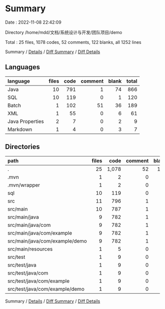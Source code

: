 # Summary

Date : 2022-11-08 22:42:09

Directory /home/mdd/文档/系统设计与开发/团队项目/demo

Total : 25 files,  1078 codes, 52 comments, 122 blanks, all 1252 lines

Summary / [Details](details.md) / [Diff Summary](diff.md) / [Diff Details](diff-details.md)

## Languages
| language | files | code | comment | blank | total |
| :--- | ---: | ---: | ---: | ---: | ---: |
| Java | 10 | 791 | 1 | 74 | 866 |
| SQL | 10 | 119 | 0 | 1 | 120 |
| Batch | 1 | 102 | 51 | 36 | 189 |
| XML | 1 | 55 | 0 | 6 | 61 |
| Java Properties | 2 | 7 | 0 | 2 | 9 |
| Markdown | 1 | 4 | 0 | 3 | 7 |

## Directories
| path | files | code | comment | blank | total |
| :--- | ---: | ---: | ---: | ---: | ---: |
| . | 25 | 1,078 | 52 | 122 | 1,252 |
| .mvn | 1 | 2 | 0 | 1 | 3 |
| .mvn/wrapper | 1 | 2 | 0 | 1 | 3 |
| sql | 10 | 119 | 0 | 1 | 120 |
| src | 11 | 796 | 1 | 75 | 872 |
| src/main | 10 | 787 | 1 | 70 | 858 |
| src/main/java | 9 | 782 | 1 | 69 | 852 |
| src/main/java/com | 9 | 782 | 1 | 69 | 852 |
| src/main/java/com/example | 9 | 782 | 1 | 69 | 852 |
| src/main/java/com/example/demo | 9 | 782 | 1 | 69 | 852 |
| src/main/resources | 1 | 5 | 0 | 1 | 6 |
| src/test | 1 | 9 | 0 | 5 | 14 |
| src/test/java | 1 | 9 | 0 | 5 | 14 |
| src/test/java/com | 1 | 9 | 0 | 5 | 14 |
| src/test/java/com/example | 1 | 9 | 0 | 5 | 14 |
| src/test/java/com/example/demo | 1 | 9 | 0 | 5 | 14 |

Summary / [Details](details.md) / [Diff Summary](diff.md) / [Diff Details](diff-details.md)